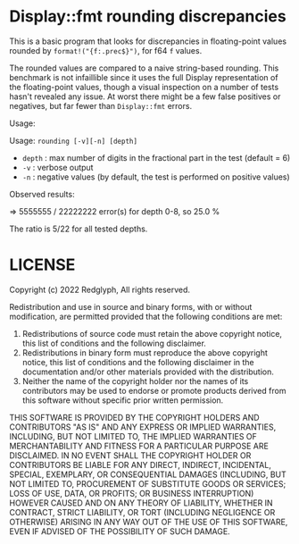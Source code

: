 # Display::fmt rounding discrepancies

This is a basic program that looks for discrepancies in floating-point values rounded by `format!("{f:.prec$}")`,
for f64 `f` values.

The rounded values are compared to a naive string-based rounding. This benchmark is not infaillible since it uses
the full Display representation of the floating-point values, though a visual inspection on a number of tests hasn't
revealed any issue. At worst there might be a few false positives or negatives, but far fewer than `Display::fmt` 
errors.

Usage:

Usage: `rounding [-v][-n] [depth]`

* `depth` : max number of digits in the fractional part in the test (default = 6)
* `-v` : verbose output
* `-n` : negative values (by default, the test is performed on positive values)

Observed results: 

=> 5555555 / 22222222 error(s) for depth 0-8, so 25.0 %

The ratio is 5/22 for all tested depths.

# LICENSE

Copyright (c) 2022 Redglyph, All rights reserved.

Redistribution and use in source and binary forms, with or without modification, are permitted provided that the
following conditions are met:

1. Redistributions of source code must retain the above copyright notice, this list of conditions and the following
   disclaimer.
2. Redistributions in binary form must reproduce the above copyright notice, this list of conditions and the following
   disclaimer in the documentation and/or other materials provided with the distribution.
3. Neither the name of the copyright holder nor the names of its contributors may be used to endorse or promote products
   derived from this software without specific prior written permission.

THIS SOFTWARE IS PROVIDED BY THE COPYRIGHT HOLDERS AND CONTRIBUTORS "AS IS" AND ANY EXPRESS OR IMPLIED WARRANTIES,
INCLUDING, BUT NOT LIMITED TO, THE IMPLIED WARRANTIES OF MERCHANTABILITY AND FITNESS FOR A PARTICULAR PURPOSE ARE
DISCLAIMED. IN NO EVENT SHALL THE COPYRIGHT HOLDER OR CONTRIBUTORS BE LIABLE FOR ANY DIRECT, INDIRECT, INCIDENTAL,
SPECIAL, EXEMPLARY, OR CONSEQUENTIAL DAMAGES (INCLUDING, BUT NOT LIMITED TO, PROCUREMENT OF SUBSTITUTE GOODS OR
SERVICES; LOSS OF USE, DATA, OR PROFITS; OR BUSINESS INTERRUPTION) HOWEVER CAUSED AND ON ANY THEORY OF LIABILITY,
WHETHER IN CONTRACT, STRICT LIABILITY, OR TORT (INCLUDING NEGLIGENCE OR OTHERWISE) ARISING IN ANY WAY OUT OF THE USE OF
THIS SOFTWARE, EVEN IF ADVISED OF THE POSSIBILITY OF SUCH DAMAGE.